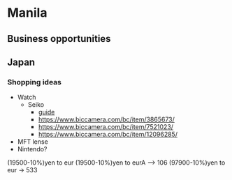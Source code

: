 # Manila

## Business opportunities

## Japan

### Shopping ideas
- Watch
    - Seiko
      - [guide](https://www.reddit.com/r/GrandSeikos/comments/11qn60o/a_guide_to_buying_grand_seiko_watches_in_tokyo/?share_id=HwrurcbQFvywCKPqmjM3g&utm_content=2&utm_medium=ios_app&utm_name=ioscss&utm_source=share&utm_term=1)
      - https://www.biccamera.com/bc/item/3865673/
      - https://www.biccamera.com/bc/item/7521023/
      * https://www.biccamera.com/bc/item/12096285/
- MFT lense
- Nintendo?



(19500-10%)yen to eur (19500-10%)yen to eurA --> 106
(97900-10%)yen to eur -> 533
